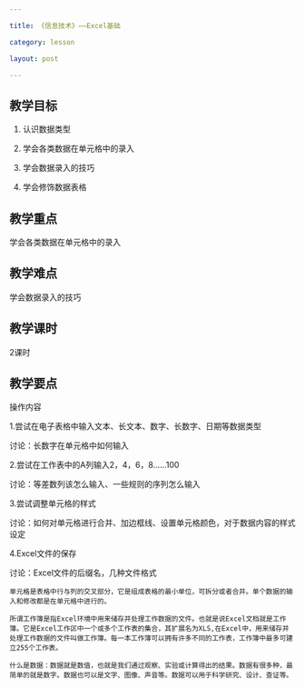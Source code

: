 ```yaml
---

title: 《信息技术》——Excel基础

category: lesson

layout: post

---
```




## 教学目标

1. 认识数据类型

2. 学会各类数据在单元格中的录入

3. 学会数据录入的技巧

4. 学会修饰数据表格


## 教学重点

学会各类数据在单元格中的录入

## 教学难点

学会数据录入的技巧

## 教学课时

2课时

## 教学要点

操作内容

1.尝试在电子表格中输入文本、长文本、数字、长数字、日期等数据类型

讨论：长数字在单元格中如何输入

2.尝试在工作表中的A列输入2，4，6，8……100

讨论：等差数列该怎么输入、一些规则的序列怎么输入

3.尝试调整单元格的样式

讨论：如何对单元格进行合并、加边框线、设置单元格颜色，对于数据内容的样式设定

4.Excel文件的保存

讨论：Excel文件的后缀名，几种文件格式

    单元格是表格中行与列的交叉部分，它是组成表格的最小单位，可拆分或者合并。单个数据的输入和修改都是在单元格中进行的。

    所谓工作簿是指Excel环境中用来储存并处理工作数据的文件。也就是说Excel文档就是工作簿。它是Excel工作区中一个或多个工作表的集合，其扩展名为XLS,在Excel中，用来储存并处理工作数据的文件叫做工作簿。每一本工作簿可以拥有许多不同的工作表，工作簿中最多可建立255个工作表。
    
    什么是数据：数据就是数值，也就是我们通过观察、实验或计算得出的结果。数据有很多种，最简单的就是数字。数据也可以是文字、图像、声音等。数据可以用于科学研究、设计、查证等。
